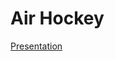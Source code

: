 # Air Hockey
[Presentation](https://docs.google.com/presentation/d/1mNxJk9c41nKA2LicBjNH9Yzckj1cYYqYkv7KhtJ49kk/edit?usp=sharing)
